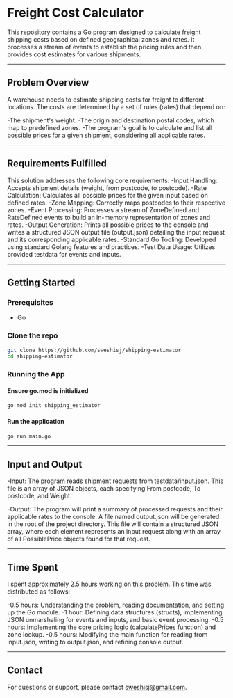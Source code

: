 # Freight Cost Calculator

This repository contains a Go program designed to calculate freight shipping costs based on defined geographical zones and rates. It processes a stream of events to establish the pricing rules and then provides cost estimates for various shipments.

---

## Problem Overview

A warehouse needs to estimate shipping costs for freight to different locations. The costs are determined by a set of rules (rates) that depend on:

  -The shipment's weight.
  -The origin and destination postal codes, which map to predefined zones.
  -The program's goal is to calculate and list all possible prices for a given shipment, considering all applicable rates.

---

## Requirements Fulfilled

This solution addresses the following core requirements:
  -Input Handling: Accepts shipment details (weight, from postcode, to postcode).
  -Rate Calculation: Calculates all possible prices for the given input based on defined rates.
  -Zone Mapping: Correctly maps postcodes to their respective zones.
  -Event Processing: Processes a stream of ZoneDefined and RateDefined events to build an in-memory representation of zones and rates.
  -Output Generation: Prints all possible prices to the console and writes a structured JSON output file (output.json) detailing the input request and its corresponding applicable rates.
  -Standard Go Tooling: Developed using standard Golang features and practices.
  -Test Data Usage: Utilizes provided testdata for events and inputs.

---

## Getting Started

### Prerequisites

- Go


### Clone the repo

```bash
git clone https://github.com/sweshisj/shipping-estimator
cd shipping-estimator
```

### Running the App

#### Ensure go.mod is initialized

```bash
go mod init shipping_estimator
```

#### Run the application

```bash
go run main.go
```
---

## Input and Output

  -Input: The program reads shipment requests from testdata/input.json. This file is an array of JSON objects, each specifying From postcode, To postcode, and Weight.
  
  -Output: The program will print a summary of processed requests and their applicable rates to the console.
A file named output.json will be generated in the root of the project directory. This file will contain a structured JSON array, where each element represents an input request along with an array of all PossiblePrice objects found for that request.

---

## Time Spent

I spent approximately 2.5 hours working on this problem. This time was distributed as follows:

  -0.5 hours: Understanding the problem, reading documentation, and setting up the Go module.
  -1 hour: Defining data structures (structs), implementing JSON unmarshaling for events and inputs, and basic event processing.
  -0.5 hours: Implementing the core pricing logic (calculatePrices function) and zone lookup.
  -0.5 hours: Modifying the main function for reading from input.json, writing to output.json, and refining console output.

---

## Contact

For questions or support, please contact [sweshisj@gmail.com](mailto:sweshisj@gmail.com).
